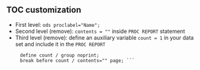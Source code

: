 ## TOC customization

* First level: `ods proclabel="Name";`
* Second level (remove): `contents = ""` inside `PROC REPORT` statement
* Third level (remove): define an auxiliary variable `count = 1` in your data set and include it in the `PROC REPORT`
```column ("Title" count ...);
	 define count / group noprint;
	 break before count / contents="" page; ```
